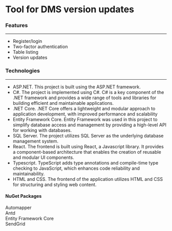 #  Tool for DMS version updates

### Features
***
* Register/login
* Two-factor authentication
* Table listing 
* Version updates

### Technologies
***
* ASP.NET. This project is built using the ASP.NET framework.
* C#. The project is implemented using C#. C# is a key component of the .NET framework and provides a wide range of tools and libraries for building efficient and maintainable applications. 
* .NET Core. .NET Core offers a lightweight and modular approach to application development, with improved performance and scalability
* Entity Framework Core. Entity Framework was used in this project to simplify database access and management by providing a high-level API for working with databases.
* SQL Server. The project utilizes SQL Server as the underlying database management system.
* React. The frontend is built using React, a Javascript library. It provides a component-based architecture that enables the creation of reusable and modular UI components. 
* Typescript. TypeScript adds type annotations and compile-time type checking to JavaScript, which enhances code reliability and maintainability.
* HTML and CSS. The frontend of the application utilizes HTML and CSS for structuring and styling web content. 

#### NuGet Packages
Automapper\
Antd\
Entity Framework Core\
SendGrid

